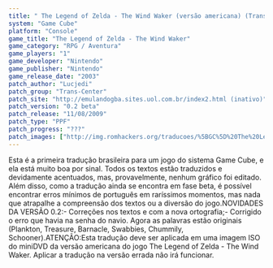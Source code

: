```yaml
---
title: " The Legend of Zelda - The Wind Waker (versão americana) (Trans-Center)"
system: "Game Cube"
platform: "Console"
game_title: "The Legend of Zelda - The Wind Waker"
game_category: "RPG / Aventura"
game_players: "1"
game_developer: "Nintendo"
game_publisher: "Nintendo"
game_release_date: "2003"
patch_author: "Lucjedi"
patch_group: "Trans-Center"
patch_site: "http://emulandogba.sites.uol.com.br/index2.html (inativo)"
patch_version: "0.2 beta"
patch_release: "11/08/2009"
patch_type: "PPF"
patch_progress: "???"
patch_images: ["http://img.romhackers.org/traducoes/%5BGC%5D%20The%20Legend%20of%20Zelda%20-%20The%20Wind%20Waker%20-%20Trans-Center%20-%201.jpg","http://img.romhackers.org/traducoes/%5BGC%5D%20The%20Legend%20of%20Zelda%20-%20The%20Wind%20Waker%20-%20Trans-Center%20-%204.jpg","http://img.romhackers.org/traducoes/%5BGC%5D%20The%20Legend%20of%20Zelda%20-%20The%20Wind%20Waker%20-%20Trans-Center%20-%205.jpg"]
---
```

Esta é a primeira tradução brasileira para um jogo do sistema Game Cube, e ela está muito boa por sinal. Todos os textos estão traduzidos e devidamente acentuados, mas, provavelmente, nenhum gráfico foi editado. Além disso, como a tradução ainda se encontra em fase beta, é possível encontrar erros mínimos de português em raríssimos momentos, mas nada que atrapalhe a compreensão dos textos ou a diversão do jogo.NOVIDADES DA VERSÃO 0.2:- Correções nos textos e com a nova ortografia;- Corrigido o erro que havia na senha do navio. Agora as palavras estão originais (Plankton, Treasure, Barnacle, Swabbies, Chummily, Schooner).ATENÇÃO:Esta tradução deve ser aplicada em uma imagem ISO do miniDVD da versão americana do jogo The Legend of Zelda - The Wind Waker. Aplicar a tradução na versão errada não irá funcionar.